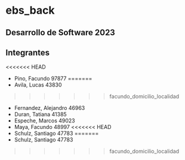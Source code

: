 # ebs_back

## Desarrollo de Software 2023

## Integrantes

<<<<<<< HEAD
* Pino, Facundo 97877
=======
* Avila, Lucas 43830 
>>>>>>> facundo_domicilio_localidad
* Fernandez, Alejandro 46963 
* Duran, Tatiana 41385 
* Espeche, Marcos 49023 
* Maya, Facundo 48997 
<<<<<<< HEAD
* Schulz, Santiago 47783
=======
* Schulz, Santiago 47783
>>>>>>> facundo_domicilio_localidad
